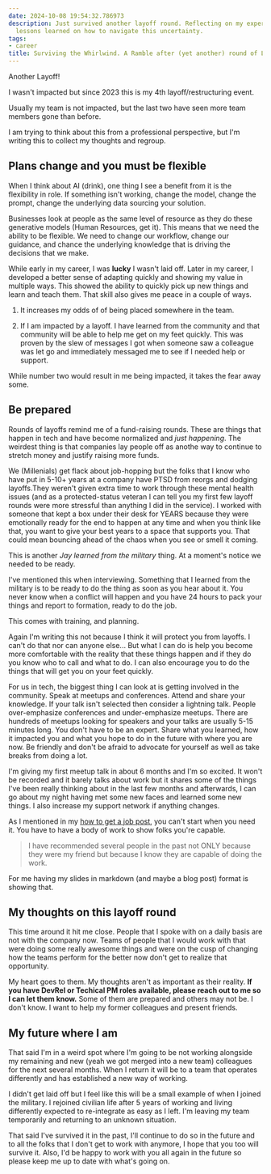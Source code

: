 ```yaml
---
date: 2024-10-08 19:54:32.786973
description: Just survived another layoff round. Reflecting on my experience and sharing
  lessons learned on how to navigate this uncertainty.
tags:
- career
title: Surviving the Whirlwind. A Ramble after (yet another) round of Layoffs
---
```


Another Layoff!

I wasn't impacted but since 2023 this is my 4th layoff/restructuring event.

Usually my team is not impacted, but the last two have seen more team members gone than before.

I am trying to think about this from a professional perspective, but I'm writing this to collect my thoughts and regroup.

## Plans change and you must be flexible

When I think about AI (drink), one thing I see a benefit from it is the flexibility in role. If something isn't working, change the model, change the prompt, change the underlying data sourcing your solution.

Businesses look at people as the same level of resource as they do these generative models (Human Resources, get it). This means that we need the ability to be flexible. We need to change our workflow, change our guidance, and chance the underlying knowledge that is driving the decisions that we make.

While early in my career, I was **lucky** I wasn't laid off. Later in my career, I developed a better sense of adapting quickly and showing my value in multiple ways. This showed the ability to quickly pick up new things and learn and teach them. That skill also gives me peace in a couple of ways.

1. It increases my odds of of being placed somewhere in the team.

2. If I am impacted by a layoff. I have learned from the community and that community will be able to help me get on my feet quickly. This was proven by the slew of messages I got when someone saw a colleague was let go and immediately messaged me to see if I needed help or support.

While number two would result in me being impacted, it takes the fear away some.

## Be prepared

Rounds of layoffs remind me of a fund-raising rounds. These are things that happen in tech and have become normalized and _just happening_. The weirdest thing is that companies lay people off as anothe way to continue to stretch money and justify raising more funds.

We (Millenials) get flack about job-hopping but the folks that I know who have put in 5-10+ years at a company have PTSD from reorgs and dodging layoffs.They weren't given extra time to work through these mental health issues (and as a protected-status veteran I can tell you my first few layoff rounds were more stressful than anything I did in the service). I worked with someone that kept a box under their desk for YEARS because they were emotionally ready for the end to happen at any time and when you think like that, you want to give your best years to a space that supports you. That could mean bouncing ahead of the chaos when you see or smell it coming.

This is another _Jay learned from the military_ thing. At a moment's notice we needed to be ready.

I've mentioned this when interviewing. Something that I learned from the military is to be ready to do the thing as soon as you hear about it. You never know when a conflict will happen and you have 24 hours to pack your things and report to formation, ready to do the job.

This comes with training, and planning.

Again I'm writing this not because I think it will protect you from layoffs. I can't do that nor can anyone else... But what I can do is help you become more comfortable with the reality that these things happen and if they do you know who to call and what to do. I can also encourage you to do the things that will get you on your feet quickly.

For us in tech, the biggest thing I can look at is getting involved in the community. Speak at meetups and conferences. Attend and share your knowledge. If your talk isn't selected then consider a lightning talk. People over-emphasize conferences and under-emphasize meetups. There are hundreds of meetups looking for speakers and your talks are usually 5-15 minutes long. You don't have to be an expert. Share what you learned, how it impacted you and what you hope to do in the future with where you are now. Be friendly and don't be afraid to advocate for yourself as well as take breaks from doing a lot.

I'm giving my first meetup talk in about 6 months and I'm so excited. It won't be recorded and it barely talks about work but it shares some of the things I've been really thinking about in the last few months and afterwards, I can go about my night having met some new faces and learned some new things. I also increase my support network if anything changes.

As I mentioned in my [how to get a job post](./on-getting-your-first-job-in-tech-part-1.html#community-and-network-are-you-friend), you can't start when you need it. You have to have a body of work to show folks you're capable.

> I have recommended several people in the past not ONLY because they were my friend but because I know they are capable of doing the work.

For me having my slides in markdown (and maybe a blog post) format is showing that.

## My thoughts on this layoff round

This time around it hit me close. People that I spoke with on a daily basis are not with the company now. Teams of people that I would work with that were doing some really awesome things and were on the cusp of changing how the teams perform for the better now don't get to realize that opportunity.

My heart goes to them. My thoughts aren't as important as their reality. **If you have DevRel or Techical PM roles available, please reach out to me so I can let them know.** Some of them are prepared and others may not be. I don't know. I want to help my former colleagues and present friends.

## My future where I am

That said I'm in a weird spot where I'm going to be not working alongside my remaining and new (yeah we got merged into a new team) colleagues for the next several months. When I return it will be to a team that operates differently and has established a new way of working.

I didn't get laid off but I feel like this will be a small example of when I joined the military. I rejoined civilian life after 5 years of working and living differently expected to re-integrate as easy as I left. I'm leaving my team temporarily and returning to an unknown situation.

That said I've survived it in the past, I'll continue to do so in the future and to all the folks that I don't get to work with anymore, I hope that you too will survive it. Also, I'd be happy to work with you all again in the future so please keep me up to date with what's going on.
